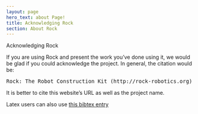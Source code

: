 ```yaml
---
layout: page
hero_text: about Page!
title: Acknowledging Rock
section: About Rock
---
```


<div class="content2">

<div class="content2-pagetitle">Acknowledging Rock</div>

<div class="content2-container line-box">
<div class="content2-container-1col">



<p>If you are using Rock and present the work you&rsquo;ve done using it, we would be
glad if you could acknowledge the project. In general, the citation would be:</p>

<pre>
Rock: The Robot Construction Kit (http://rock-robotics.org)
</pre>

<p>It is better to cite this website&rsquo;s URL as well as the project name.</p>

<p>Latex users can also use <a href="rock.bib">this bibtex entry</a></p>



</div>
</div>
</div>
